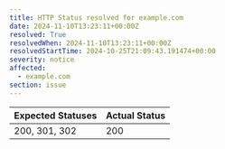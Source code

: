 ```yaml
---
title: HTTP Status resolved for example.com
date: 2024-11-10T13:23:11+00:00Z
resolved: True
resolvedWhen: 2024-11-10T13:23:11+00:00Z
resolvedStartTime: 2024-10-25T21:09:43.191474+00:00
severity: notice
affected:
  - example.com
section: issue
---
```


| Expected Statuses | Actual Status  |
|-------------------|----------------|
| 200, 301, 302 | 200 |
